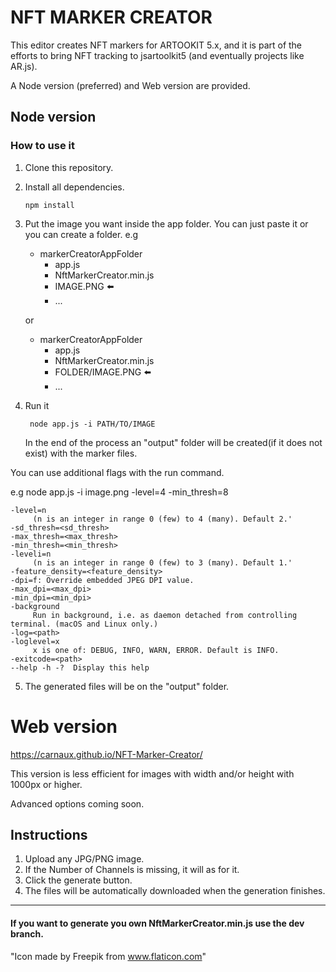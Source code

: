 # NFT MARKER CREATOR

This editor creates NFT markers for ARTOOKIT 5.x, and it is part of the efforts to bring NFT tracking to jsartoolkit5 (and eventually projects like AR.js).

A Node version (preferred) and Web version are provided.

## Node version

### How to use it

1. Clone this repository.

2. Install all dependencies.

    ` npm install `


3. Put the image you want inside the app folder. You can just paste it or you can create a folder. e.g

     - markerCreatorAppFolder
         - app.js
         - NftMarkerCreator.min.js
         - IMAGE.PNG :arrow_left:
         - ...

     or

     - markerCreatorAppFolder
          - app.js
          - NftMarkerCreator.min.js
          - FOLDER/IMAGE.PNG :arrow_left:
          - ...

4. Run it

    ` node app.js -i PATH/TO/IMAGE`

     In the end of the process an "output" folder will be created(if it does not exist) with the marker files.

You can use additional flags with the run command.

e.g node app.js -i image.png -level=4 -min_thresh=8

    -level=n
         (n is an integer in range 0 (few) to 4 (many). Default 2.'
    -sd_thresh=<sd_thresh>
    -max_thresh=<max_thresh>
    -min_thresh=<min_thresh>
    -leveli=n
         (n is an integer in range 0 (few) to 3 (many). Default 1.'
    -feature_density=<feature_density>
    -dpi=f: Override embedded JPEG DPI value.
    -max_dpi=<max_dpi>
    -min_dpi=<min_dpi>
    -background
         Run in background, i.e. as daemon detached from controlling terminal. (macOS and Linux only.)
    -log=<path>
    -loglevel=x
         x is one of: DEBUG, INFO, WARN, ERROR. Default is INFO.
    -exitcode=<path>
    --help -h -?  Display this help


5. The generated files will be on the "output" folder.

# Web version

https://carnaux.github.io/NFT-Marker-Creator/

This version is less efficient for images with width and/or height with 1000px or higher.

Advanced options coming soon.

## Instructions

1. Upload any JPG/PNG image.
2. If the Number of Channels is missing, it will as for it.
3. Click the generate button.
4. The files will be automatically downloaded when the generation finishes.

------
#### If you want to generate you own NftMarkerCreator.min.js use the dev branch.


"Icon made by Freepik from www.flaticon.com"